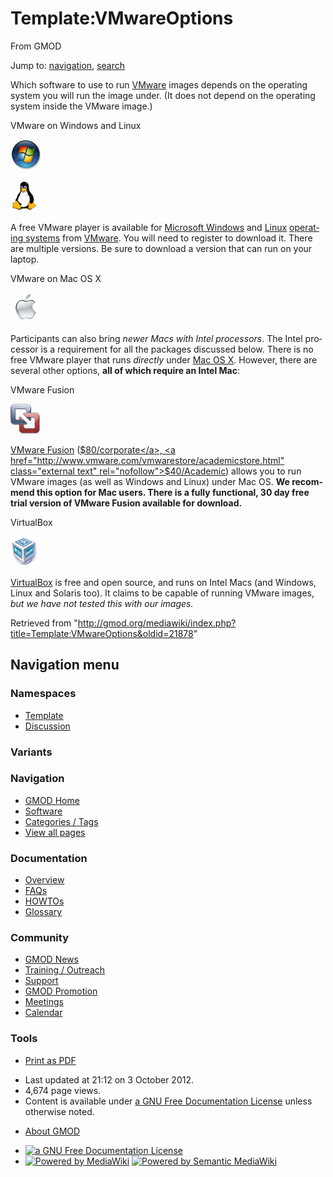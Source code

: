 <div id="mw-page-base" class="noprint">

</div>

<div id="mw-head-base" class="noprint">

</div>

<div id="content" class="mw-body" role="main">

<span id="top"></span>

<div id="mw-js-message" style="display:none;">

</div>



# <span dir="auto">Template:VMwareOptions</span>

<div id="bodyContent">

<div id="siteSub">

From GMOD

</div>

<div id="contentSub">

</div>

<div id="jump-to-nav" class="mw-jump">

Jump to: [navigation](#mw-navigation), [search](#p-search)

</div>

<div id="mw-content-text" class="mw-content-ltr" lang="en" dir="ltr">

Which software to use to run [VMware](VMware_HOWTO "VMware HOWTO")
images depends on the operating system you will run the image under. (It
does not depend on the operating system inside the VMware image.)

VMware on Windows and Linux

<div class="floatright">

<a href="http://www.microsoft.com/" rel="nofollow" title="Windoze"><img
src="../mediawiki/images/a/a5/WindowsLogoSmall.jpg" width="49"
height="48" alt="Windoze" /></a>

</div>

<div class="floatright">

<a href="File:LinuxLogoSmall.jpg" class="image" title="Linux"><img
src="../mediawiki/images/b/b1/LinuxLogoSmall.jpg" width="45" height="50"
alt="Linux" /></a>

</div>

A free VMware player is available for [Microsoft
Windows](Category:Windows "Category:Windows") and
[Linux](Category:Linux "Category:Linux") [operating
systems](Glossary#Operating_System "Glossary") from
<a href="http://vmware.com/products/player/" class="external text"
rel="nofollow">VMware</a>. You will need to register to download it.
There are multiple versions. Be sure to download a version that can run
on your laptop.

  

VMware on Mac OS X

<div class="floatright">

<a href="http://www.apple.com/macosx/" rel="nofollow" title="Apple"><img
src="../mediawiki/images/8/82/AppleSmall.gif" width="48" height="48"
alt="Apple" /></a>

</div>

Participants can also bring *newer Macs with Intel processors*. The
Intel processor is a requirement for all the packages discussed below.
There is no free VMware player that runs *directly* under [Mac OS
X](Category:Mac_OS_X "Category:Mac OS X"). However, there are several
other options, **all of which require an Intel Mac**:

  

VMware Fusion

<div class="floatright">

<a href="http://www.vmware.com/products/fusion/" rel="nofollow"
title="Fusion"><img src="../mediawiki/images/0/02/VMWareFusionsLogo.jpg"
width="48" height="48" alt="Fusion" /></a>

</div>

<a href="http://www.vmware.com/products/fusion/" class="external text"
rel="nofollow">VMware Fusion</a>
(<a href="http://www.vmware.com/a/buylink/10" class="external text"
rel="nofollow">$80/corporate</a>,
<a href="http://www.vmware.com/vmwarestore/academicstore.html"
class="external text" rel="nofollow">$40/Academic</a>) allows you to run
VMware images (as well as Windows and Linux) under Mac OS. **We
recommend this option for Mac users. There is a fully functional, 30 day
free trial version of VMware Fusion available for download.**

  

VirtualBox

<div class="floatright">

<a href="File:VirtualBox-logo.png" class="image" title="VirtualBox"><img
src="../mediawiki/images/f/fa/VirtualBox-logo.png" width="48"
height="48" alt="VirtualBox" /></a>

</div>

<a href="http://www.virtualbox.org/wiki/Downloads" class="external text"
rel="nofollow">VirtualBox</a> is free and open source, and runs on Intel
Macs (and Windows, Linux and Solaris too). It claims to be capable of
running VMware images, *but we have not tested this with our images.*

</div>

<div class="printfooter">

Retrieved from
"<http://gmod.org/mediawiki/index.php?title=Template:VMwareOptions&oldid=21878>"

</div>

<div id="catlinks" class="catlinks catlinks-allhidden">

</div>

<div class="visualClear">

</div>

</div>

</div>

<div id="mw-navigation">

## Navigation menu

<div id="mw-head">



<div id="left-navigation">

<div id="p-namespaces" class="vectorTabs" role="navigation"
aria-labelledby="p-namespaces-label">

### Namespaces

- <span id="ca-nstab-template"><a href="Template:VMwareOptions" accesskey="c"
  title="View the template [c]">Template</a></span>
- <span id="ca-talk"><a
  href="http://gmod.org/mediawiki/index.php?title=Template_talk:VMwareOptions&amp;action=edit&amp;redlink=1"
  accesskey="t"
  title="Discussion about the content page [t]">Discussion</a></span>

</div>

<div id="p-variants" class="vectorMenu emptyPortlet" role="navigation"
aria-labelledby="p-variants-label">

### 

### Variants[](#)

<div class="menu">

</div>

</div>

</div>

<div id="right-navigation">





</div>



</div>

</div>

</div>

<div id="mw-panel">

<div id="p-logo" role="banner">

<a href="Main_Page"
style="background-image: url(../images/GMOD-cogs.png);"
title="Visit the main page"></a>

</div>

<div id="p-Navigation" class="portal" role="navigation"
aria-labelledby="p-Navigation-label">

### Navigation

<div class="body">

- <span id="n-GMOD-Home">[GMOD Home](Main_Page)</span>
- <span id="n-Software">[Software](GMOD_Components)</span>
- <span id="n-Categories-.2F-Tags">[Categories /
  Tags](Categories)</span>
- <span id="n-View-all-pages">[View all pages](Special:AllPages)</span>

</div>

</div>

<div id="p-Documentation" class="portal" role="navigation"
aria-labelledby="p-Documentation-label">

### Documentation

<div class="body">

- <span id="n-Overview">[Overview](Overview)</span>
- <span id="n-FAQs">[FAQs](Category:FAQ)</span>
- <span id="n-HOWTOs">[HOWTOs](Category:HOWTO)</span>
- <span id="n-Glossary">[Glossary](Glossary)</span>

</div>

</div>

<div id="p-Community" class="portal" role="navigation"
aria-labelledby="p-Community-label">

### Community

<div class="body">

- <span id="n-GMOD-News">[GMOD News](GMOD_News)</span>
- <span id="n-Training-.2F-Outreach">[Training /
  Outreach](Training_and_Outreach)</span>
- <span id="n-Support">[Support](Support)</span>
- <span id="n-GMOD-Promotion">[GMOD Promotion](GMOD_Promotion)</span>
- <span id="n-Meetings">[Meetings](Meetings)</span>
- <span id="n-Calendar">[Calendar](Calendar)</span>

</div>

</div>

<div id="p-tb" class="portal" role="navigation"
aria-labelledby="p-tb-label">

### Tools

<div class="body">


- <span id="t-pdf">[Print as
  PDF](http://gmod.org/mediawiki/index.php?title=Special:PdfPrint&page=Template:VMwareOptions)</span>

</div>

</div>

</div>

</div>

<div id="footer" role="contentinfo">

- <span id="footer-info-lastmod">Last updated at 21:12 on 3 October
  2012.</span>
- <span id="footer-info-viewcount">4,674 page views.</span>
- <span id="footer-info-copyright">Content is available under
  <a href="http://www.gnu.org/licenses/fdl-1.3.html" class="external"
  rel="nofollow">a GNU Free Documentation License</a> unless otherwise
  noted.</span>

<!-- -->

- <span id="footer-places-about">[About
  GMOD](GMOD:About "GMOD:About")</span>

<!-- -->

- <span id="footer-copyrightico">[<img src="http://www.gnu.org/graphics/gfdl-logo-small.png" width="88"
  height="31" alt="a GNU Free Documentation License" />](http://www.gnu.org/licenses/fdl-1.3.html)</span>
- <span id="footer-poweredbyico">[<img
  src="../mediawiki/skins/common/images/poweredby_mediawiki_88x31.png"
  width="88" height="31" alt="Powered by MediaWiki" />](http://www.mediawiki.org/)
  [<img
  src="../mediawiki/extensions/SemanticMediaWiki/resources/images/smw_button.png"
  width="88" height="31" alt="Powered by Semantic MediaWiki" />](https://www.semantic-mediawiki.org/wiki/Semantic_MediaWiki)</span>

<div style="clear:both">

</div>

</div>

